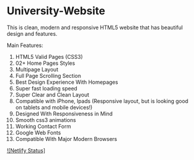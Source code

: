 # University-Website

This is clean, modern and responsive HTML5 website that has beautiful design and  features. 

Main Features:

1.  HTML5 Valid Pages (CSS3)
2.  02+ Home Pages Styles
3.  Multipage Layout
4.  Full Page Scrolling Section
5.  Best Design Experience With Homepages
6.  Super fast loading speed
7.  Super Clear and Clean Layout
8.  Compatible with iPhone, Ipads (Responsive layout, but is looking good on tablets and mobile devices!)
9.  Designed With Responsiveness in Mind
10. Smooth css3 animations
11. Working Contact Form
12. Google Web Fonts
13. Compatible With Major Modern Browsers  

[![Netlify Status]](https://university-responsive.netlify.app)




